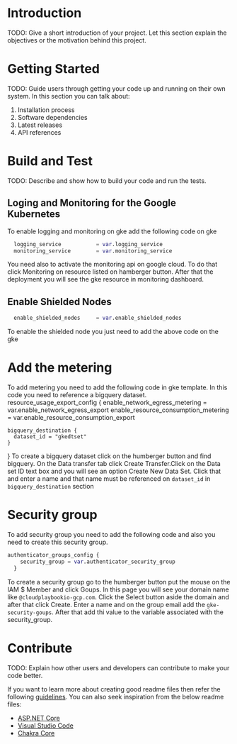 # Introduction 
TODO: Give a short introduction of your project. Let this section explain the objectives or the motivation behind this project. 

# Getting Started
TODO: Guide users through getting your code up and running on their own system. In this section you can talk about:
1.	Installation process
2.	Software dependencies
3.	Latest releases
4.	API references

# Build and Test
TODO: Describe and show how to build your code and run the tests. 
## Loging and Monitoring for the Google Kubernetes
To enable logging and monitoring on gke add the following code on gke
```Terraform
  logging_service           = var.logging_service
  monitoring_service        = var.monitoring_service
```
You need also to activate the monitoring api on google cloud. To do that click Monitoring on resource listed on hamberger button. After that the deployment you will see the gke resource in monitoring dashboard.
## Enable Shielded Nodes
```Terraform
  enable_shielded_nodes     = var.enable_shielded_nodes
```
To enable the shielded node you just need to add the above code on the gke

# Add the metering 

To add metering you need to add the following code in gke template. 
In this code you need to reference a bigquery dataset. 
  resource_usage_export_config {
    enable_network_egress_metering       = var.enable_network_egress_export
    enable_resource_consumption_metering = var.enable_resource_consumption_export

    bigquery_destination {
      dataset_id = "gkedtset"
    }
  }
To create a bigquery dataset click on the humberger button and find bigquery. On the Data transfer tab click Create Transfer.Click on the Data set ID text box and you will see an option Create New Data Set. Click that and enter a name and that name must be referenced on `dataset_id` in `bigquery_destination` section  

# Security group
To add security group you need to add the following code and also you need to create this security group. 
```Terraform
authenticator_groups_config {
    security_group = var.authenticator_security_group
  }
  ```

  To create a security group go to the humberger button put the mouse on the IAM $ Member and click Goups. In this page you will see your domain name like `@cloudplaybookio-gcp.com`. Click the Select button aside the domain and after that click Create. Enter a name and on the group email add the `gke-security-goups`. After that add thi value to the variable associated with the security_group. 
# Contribute
TODO: Explain how other users and developers can contribute to make your code better. 

If you want to learn more about creating good readme files then refer the following [guidelines](https://docs.microsoft.com/en-us/azure/devops/repos/git/create-a-readme?view=azure-devops). You can also seek inspiration from the below readme files:
- [ASP.NET Core](https://github.com/aspnet/Home)
- [Visual Studio Code](https://github.com/Microsoft/vscode)
- [Chakra Core](https://github.com/Microsoft/ChakraCore)